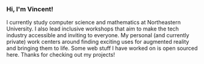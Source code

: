 ### Hi, I'm Vincent!  
I currently study computer science and mathematics at Northeastern University. I also lead inclusive workshops that aim to make the tech industry accessible and inviting to everyone. My personal (and currently private) work centers around finding exciting uses for augmented reality and bringing them to life. Some web stuff I have worked on is open sourced here. Thanks for checking out my projects!
